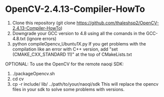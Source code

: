 # OpenCV-2.4.13-Compiler-HowTo


1) Clone this repository (git clone https://github.com/thaleshsp2/OpenCV-2.4.13-Compiler-HowTo)
2) Downgrade your GCC version to 4.8 using all the comands in the GCC-4.8.txt (ignore errors)
3) python compileOpencv_Ubuntu1X.py
If you get problems with the compilation like an error with C++ version, add "set (CMAKE_CXX_STANDARD 11)" at the top of CMakeLists.txt

OPTIONAL:
To use the OpenCV for the remote naoqi SDK:
1) ./packageOpencv.sh
2) cd cv
3) cp -r include/ lib/ ../path/to/your/naoqi/sdk
This will replace the opencv files in your sdk to solve some problems with versions.




